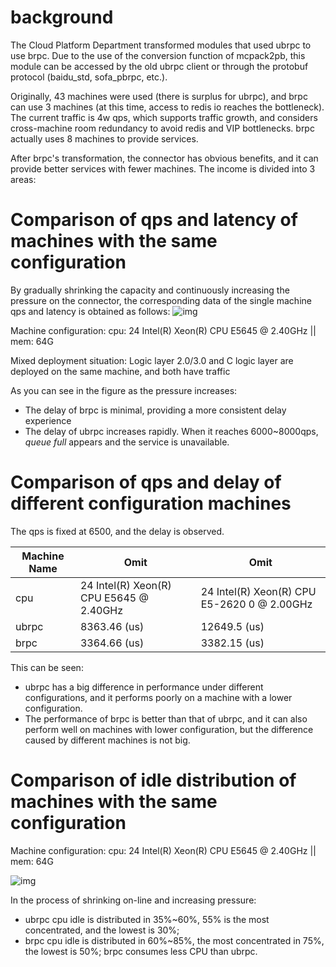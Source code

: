 # background

The Cloud Platform Department transformed modules that used ubrpc to use brpc. Due to the use of the conversion function of mcpack2pb, this module can be accessed by the old ubrpc client or through the protobuf protocol (baidu_std, sofa_pbrpc, etc.).

Originally, 43 machines were used (there is surplus for ubrpc), and brpc can use 3 machines (at this time, access to redis io reaches the bottleneck). The current traffic is 4w qps, which supports traffic growth, and considers cross-machine room redundancy to avoid redis and VIP bottlenecks. brpc actually uses 8 machines to provide services.

After brpc's transformation, the connector has obvious benefits, and it can provide better services with fewer machines. The income is divided into 3 areas:

# Comparison of qps and latency of machines with the same configuration

By gradually shrinking the capacity and continuously increasing the pressure on the connector, the corresponding data of the single machine qps and latency is obtained as follows:
![img](../images/ubrpc_compare_1.png)

Machine configuration: cpu: 24 Intel(R) Xeon(R) CPU E5645 @ 2.40GHz || mem: 64G

Mixed deployment situation: Logic layer 2.0/3.0 and C logic layer are deployed on the same machine, and both have traffic

As you can see in the figure as the pressure increases:
* The delay of brpc is minimal, providing a more consistent delay experience
* The delay of ubrpc increases rapidly. When it reaches 6000~8000qps, *queue full* appears and the service is unavailable.

# Comparison of qps and delay of different configuration machines
The qps is fixed at 6500, and the delay is observed.

|  Machine Name  | Omit  | Omit                                        |
| --- | --- |---------------------------------------------|
| cpu | 24 Intel(R) Xeon(R) CPU E5645 @ 2.40GHz | 24 Intel(R) Xeon(R) CPU E5-2620 0 @ 2.00GHz |
| ubrpc | 8363.46 (us) | 12649.5 (us)                                |
| brpc | 3364.66 (us) | 3382.15 (us)                                |

This can be seen:

* ubrpc has a big difference in performance under different configurations, and it performs poorly on a machine with a lower configuration.
* The performance of brpc is better than that of ubrpc, and it can also perform well on machines with lower configuration, but the difference caused by different machines is not big.

# Comparison of idle distribution of machines with the same configuration

Machine configuration: cpu: 24 Intel(R) Xeon(R) CPU E5645 @ 2.40GHz || mem: 64G

![img](../images/ubrpc_compare_2.png)

In the process of shrinking on-line and increasing pressure:

* ubrpc cpu idle is distributed in 35%~60%, 55% is the most concentrated, and the lowest is 30%;
* brpc cpu idle is distributed in 60%~85%, the most concentrated in 75%, the lowest is 50%; brpc consumes less CPU than ubrpc.